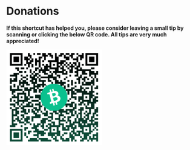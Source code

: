 # Donations
**If this shortcut has helped you, please consider leaving a small tip by scanning or clicking the below QR code. All tips are very much appreciated!**

[<img src="/images/donation_qr.png" width="50%" alt="BCH" align="center"/>]("bitcoincash:qq5l9j3cgah8s6rz3xd5aet0u8wml2ezsgst9fedzz?amount=0.0086369")

